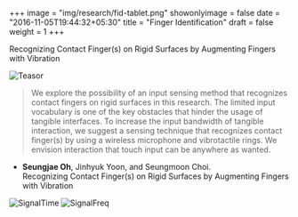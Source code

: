 +++
image = "img/research/fid-tablet.png"
showonlyimage = false
date = "2016-11-05T19:44:32+05:30"
title = "Finger Identification"
draft = false
weight = 1
+++

Recognizing Contact Finger(s) on Rigid Surfaces by Augmenting Fingers with Vibration<!-- <br>(CHI 2020) -->
<!--more-->

![Teasor][1]

> We explore the possibility of an input sensing method that recognizes contact fingers on rigid surfaces in this research. The limited input vocabulary is one of the key obstacles that hinder the usage of tangible interfaces. To increase the input bandwidth of tangible interaction, we suggest a sensing technique that recognizes contact finger(s) by using a wireless microphone and vibrotactile rings. We envision interaction that touch input can be anywhere as wanted.  
<!-- {{< youtube id="zgzgOyxWXD8" autoplay="true">}} -->

* **Seungjae Oh**, Jinhyuk Yoon, and Seungmoon Choi.<br>Recognizing Contact Finger(s) on Rigid Surfaces by Augmenting Fingers with Vibration
<!-- * Link: To appear * Video: [Overall](https://www.dropbox.com/s/rmd73wrbs0gx88q/CHI2020_Submission_Video.mp4?dl=0)  -->

![SignalTime][2]
![SignalFreq][3]

[1]: /img/research/fid-tablet.png
[2]: /img/research/fid-recsampletime.png
[3]: /img/research/fid-recsamplefreq.png

